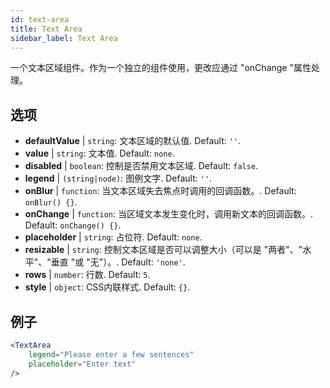 ```yaml
---
id: text-area
title: Text Area
sidebar_label: Text Area
---
```


一个文本区域组件。作为一个独立的组件使用，更改应通过 "onChange "属性处理。

## 选项

* __defaultValue__ | `string`: 文本区域的默认值. Default: `''`.
* __value__ | `string`: 文本值. Default: `none`.
* __disabled__ | `boolean`: 控制是否禁用文本区域. Default: `false`.
* __legend__ | `(string|node)`: 图例文字. Default: `''`.
* __onBlur__ | `function`: 当文本区域失去焦点时调用的回调函数。. Default: `onBlur() {}`.
* __onChange__ | `function`: 当区域文本发生变化时，调用新文本的回调函数。. Default: `onChange() {}`.
* __placeholder__ | `string`: 占位符. Default: `none`.
* __resizable__ | `string`: 控制文本区域是否可以调整大小（可以是 "两者"、"水平"、"垂直 "或 "无"）。. Default: `'none'`.
* __rows__ | `number`: 行数. Default: `5`.
* __style__ | `object`: CSS内联样式. Default: `{}`.


## 例子

```jsx live
<TextArea
    legend="Please enter a few sentences"
    placeholder="Enter text"
/>
```



